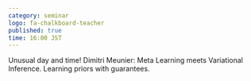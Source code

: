 ```yaml
---
category: seminar
logo: fa-chalkboard-teacher
published: true
time: 16:00 JST 
---
```


Unusual day and time! Dimitri Meunier: Meta Learning meets Variational Inference. Learning priors with guarantees.
